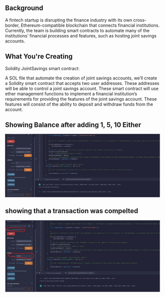 ## Background
A fintech startup is disrupting the finance industry with its own cross-border, Ethereum-compatible blockchain that connects financial institutions. Currently, the team is building smart contracts to automate many of the institutions’ financial processes and features, such as hosting joint savings accounts.

## What You're Creating
Solidity JointSavings smart contract:

A SOL file that automate the creation of joint savings accounts, we’ll create a Solidity smart contract that accepts two user addresses. These addresses will be able to control a joint savings account. These smart contract will use ether management functions to implement a financial institution’s requirements for providing the features of the joint savings account. These features will consist of the ability to deposit and withdraw funds from the account.

## Showing Balance after adding 1, 5, 10 Either
![My Image](final_balance.png)
## showing that a transaction was compelted
![My Image](Transaction.png)